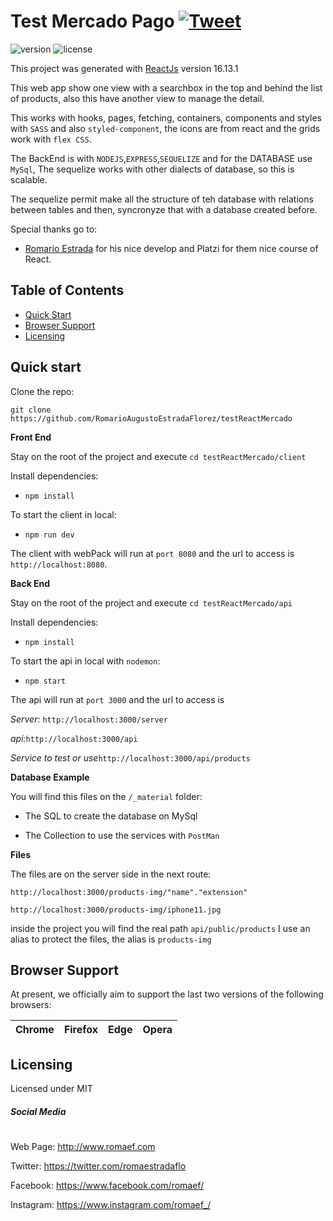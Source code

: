 # Test Mercado Pago [![Tweet](https://img.shields.io/twitter/url/http/shields.io.svg?style=social&logo=twitter)](https://twitter.com/romaestradaflo)

![version](https://img.shields.io/badge/version-1.0.0-blue.svg)  ![license](https://img.shields.io/badge/license-MIT-blue.svg)

This project was generated with [ReactJs](https://es.reactjs.org/docs/getting-started.html) version 16.13.1

This web app show one view with a searchbox in the top and behind the list of products, also this have another view to manage the detail. 

This works with hooks, pages, fetching, containers, components and styles with `SASS` and also `styled-component`, the icons are from react and the grids work with `flex CSS`.

The BackEnd is with `NODEJS`,`EXPRESS`,`SEQUELIZE` and for the DATABASE use `MySql`, The sequelize works with other dialects of database, so this is scalable.

The sequelize permit make all the structure of teh database with relations between tables and then, syncronyze that with a database created before.

Special thanks go to:
- [Romario Estrada](http://www.romaef.com) for his nice develop and Platzi for them nice course of React.


## Table of Contents

* [Quick Start](#quick-start)
* [Browser Support](#browser-support)
* [Licensing](#licensing)


## Quick start

Clone the repo: 

`git clone https://github.com/RomarioAugustoEstradaFlorez/testReactMercado`

**Front End**

Stay on the root of the project and execute `cd testReactMercado/client`

Install dependencies:
- `npm install`

To start the client in local:
- `npm run dev`

The client with webPack will run at `port 8080` and the url to access is `http://localhost:8080`.


**Back End**

Stay on the root of the project and execute `cd testReactMercado/api`

Install dependencies:
- `npm install`

To start the api in local with `nodemon`:
- `npm start`

The api will run at `port 3000` and the url to access is 

*Server:*
`http://localhost:3000/server`

*api:*`http://localhost:3000/api`

*Service to test or use*`http://localhost:3000/api/products`


**Database Example**

You will find this files on the `/_material` folder:

- The SQL to create the database on MySql

- The Collection to use the services with `PostMan` 

**Files**

The files are on the server side in the next route:

`http://localhost:3000/products-img/"name"."extension"`

`http://localhost:3000/products-img/iphone11.jpg`

inside the project you will find the real path `api/public/products` I use an alias to protect the files, the alias is `products-img`


## Browser Support

At present, we officially aim to support the last two versions of the following browsers:


| Chrome | Firefox | Edge | Opera |
| --- | --- | --- | --- |

## Licensing

Licensed under MIT

##### Social Media
#
Web Page: <http://www.romaef.com>

Twitter: <https://twitter.com/romaestradaflo>

Facebook: <https://www.facebook.com/romaef/>

Instagram: <https://www.instagram.com/romaef_/>